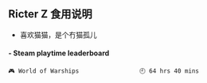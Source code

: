 ## Ricter Z 食用说明
- 喜欢猫猫，是个冇猫孤儿

<!-- steam-box start -->
#### - Steam playtime leaderboard
```text
🎮 World of Warships                 🕘 64 hrs 40 mins
```
<!-- Powered by https://github.com/YouEclipse/steam-box . -->
<!-- steam-box end -->
